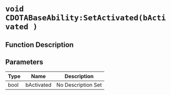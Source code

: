 # `void CDOTABaseAbility:SetActivated(bActivated )`
## Function Description

## Parameters
Type|Name|Description
--|--|--
bool|bActivated|No Description Set
